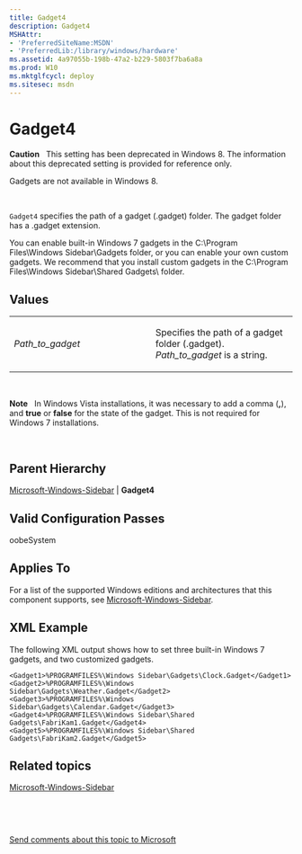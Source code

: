 ```yaml
---
title: Gadget4
description: Gadget4
MSHAttr:
- 'PreferredSiteName:MSDN'
- 'PreferredLib:/library/windows/hardware'
ms.assetid: 4a97055b-198b-47a2-b229-5803f7ba6a8a
ms.prod: W10
ms.mktglfcycl: deploy
ms.sitesec: msdn
---
```


# Gadget4


**Caution**  
This setting has been deprecated in Windows 8. The information about this deprecated setting is provided for reference only.

Gadgets are not available in Windows 8.

 

`Gadget4` specifies the path of a gadget (.gadget) folder. The gadget folder has a .gadget extension.

You can enable built-in Windows 7 gadgets in the C:\\Program Files\\Windows Sidebar\\Gadgets folder, or you can enable your own custom gadgets. We recommend that you install custom gadgets in the C:\\Program Files\\Windows Sidebar\\Shared Gadgets\\ folder.

## Values


<table>
<colgroup>
<col width="50%" />
<col width="50%" />
</colgroup>
<tbody>
<tr class="odd">
<td><p><em>Path_to_gadget</em></p></td>
<td><p>Specifies the path of a gadget folder (.gadget). <em>Path_to_gadget</em> is a string.</p></td>
</tr>
</tbody>
</table>

 

**Note**  
In Windows Vista installations, it was necessary to add a comma (**,**), and **true** or **false** for the state of the gadget. This is not required for Windows 7 installations.

 

## Parent Hierarchy


[Microsoft-Windows-Sidebar](microsoft-windows-sidebar-win7-microsoft-windows-sidebar.md) | **Gadget4**

## Valid Configuration Passes


oobeSystem

## Applies To


For a list of the supported Windows editions and architectures that this component supports, see [Microsoft-Windows-Sidebar](microsoft-windows-sidebar-win7-microsoft-windows-sidebar.md).

## XML Example


The following XML output shows how to set three built-in Windows 7 gadgets, and two customized gadgets.

``` syntax
<Gadget1>%PROGRAMFILES%\Windows Sidebar\Gadgets\Clock.Gadget</Gadget1>
<Gadget2>%PROGRAMFILES%\Windows Sidebar\Gadgets\Weather.Gadget</Gadget2>
<Gadget3>%PROGRAMFILES%\Windows Sidebar\Gadgets\Calendar.Gadget</Gadget3>
<Gadget4>%PROGRAMFILES%\Windows Sidebar\Shared Gadgets\FabriKam1.Gadget</Gadget4>
<Gadget5>%PROGRAMFILES%\Windows Sidebar\Shared Gadgets\FabriKam2.Gadget</Gadget5>
```

## Related topics


[Microsoft-Windows-Sidebar](microsoft-windows-sidebar-win7-microsoft-windows-sidebar.md)

 

 

[Send comments about this topic to Microsoft](mailto:wsddocfb@microsoft.com?subject=Documentation%20feedback%20%5Bp_unattend\p_unattend%5D:%20Gadget4%20%20RELEASE:%20%2810/3/2016%29&body=%0A%0APRIVACY%20STATEMENT%0A%0AWe%20use%20your%20feedback%20to%20improve%20the%20documentation.%20We%20don't%20use%20your%20email%20address%20for%20any%20other%20purpose,%20and%20we'll%20remove%20your%20email%20address%20from%20our%20system%20after%20the%20issue%20that%20you're%20reporting%20is%20fixed.%20While%20we're%20working%20to%20fix%20this%20issue,%20we%20might%20send%20you%20an%20email%20message%20to%20ask%20for%20more%20info.%20Later,%20we%20might%20also%20send%20you%20an%20email%20message%20to%20let%20you%20know%20that%20we've%20addressed%20your%20feedback.%0A%0AFor%20more%20info%20about%20Microsoft's%20privacy%20policy,%20see%20http://privacy.microsoft.com/default.aspx. "Send comments about this topic to Microsoft")





